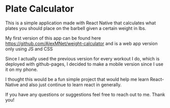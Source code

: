 # Plate Calculator

This is a simple application made with React Native that calculates what plates you should place on the barbell given a certain weight in lbs.

My first version of this app can be found here https://github.com/AlexMNet/weight-calculator and is a web app version only using JS and CSS

Since I actually used the previous version for every workout I do, which is deployed with github-pages, I decided to make a mobile version since I use it on my phone.

I thought this would be a fun simple project that would help me learn React-Native and also just continue to learn react in generally.

If you have any questions or suggestions feel free to reach out to me. Thank you!
